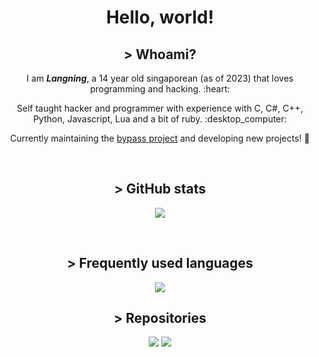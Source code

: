 <h1 align="center">Hello, world!</h1>

<h2 align="center">> <b>Whoami?</b></h2>

<p align="center"> I am <b><i>Langning</i></b>, a 14 year old singaporean (as of 2023) that loves programming and hacking. :heart:</p>
<p align="center"> Self taught hacker and programmer with experience with C, C#, C++, Python, Javascript, Lua and a bit of ruby. :desktop_computer:</p>
<p align="center"> Currently maintaining the <a href="https://github.com/molangning/bypass">bypass project</a> and developing new projects! 🔬</p>

<br>

<h2 align="center">> GitHub stats</h2>
<p align="center"><img align="center" src="https://github-readme-stats.vercel.app/api?username=molangning&show_icons=true&theme=transparent&include_all_commits=true"></p>

<br>

<h2 align="center">> Frequently used languages</h2>
<p align="center"><img align="center" src="https://github-readme-stats.vercel.app/api/top-langs/?username=molangning&theme=transparent"></p>

<h2 align="center">> Repositories</h2>
<p align="center">
  <img src="https://github-readme-stats.vercel.app/api/pin/?username=molangning&repo=bypass&theme=transparent">
  <img src="https://github-readme-stats.vercel.app/api/pin/?username=molangning&repo=QOSINT&theme=transparent">
</p>


